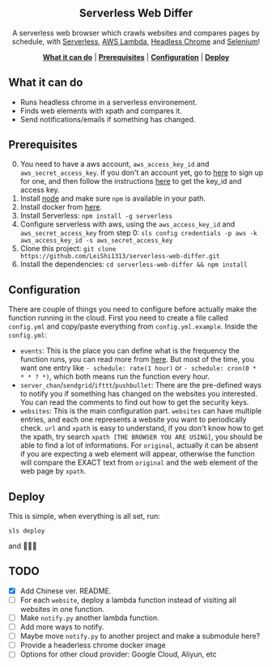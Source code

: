 <p align="center">
    <h2 align="center">Serverless Web Differ</h2>
</p>

<p align="center">A serverless web browser which crawls websites and compares pages by schedule, with <a href="http://serverless.com/">Serverless</a>, <a href="https://aws.amazon.com/lambda/">AWS Lambda</a>, <a href="https://chromium.googlesource.com/chromium/src/+/lkgr/headless/README.md">Headless Chrome</a> and <a href="https://selenium-python.readthedocs.io/">Selenium</a>!</p>

<p align="center">
    <b><a href="#what-it-can-do">What it can do</a></b>
    |
    <b><a href="#prerequisites">Prerequisites</a></b>
    |
    <b><a href="#configuration">Configuration</a></b>
    |
    <b><a href="#deploy">Deploy</a></b>
</p>

## What it can do

- Runs headless chrome in a serverless environement.
- Finds web elements with xpath and compares it.
- Send notifications/emails if something has changed.

## Prerequisites

0. You need to have a aws account, `aws_access_key_id` and `aws_secret_access_key`. If you don't an account yet, go to [here](https://portal.aws.amazon.com/billing/signup#/start) to sign up for one, and then follow the instructions [here](https://aws.amazon.com/blogs/security/wheres-my-secret-access-key/) to get the key_id and access key.
1. Install [node](https://nodejs.org/en/download/) and make sure `npm` is available in your path.
2. Install docker from [here](https://docs.docker.com/install/).
3. Install Serverless: `npm install -g serverless`
4. Configure serverless with aws, using the `aws_access_key_id` and `aws_secret_access_key` from step 0: `sls config credentials -p aws -k aws_access_key_id -s aws_secret_access_key`
5. Clone this project: `git clone https://github.com/LeiShi1313/serverless-web-differ.git`
6. Install the dependencies: `cd serverless-web-differ && npm install`

## Configuration

There are couple of things you need to configure before actually make the function running in the cloud. First you need to create a file called `config.yml` and copy/paste everything from `config.yml.example`. Inside the `config.yml`:

- `events`: This is the place you can define what is the frequency the function runs, you can read more from [here](https://serverless.com/framework/docs/providers/aws/events/schedule/). But most of the time, you want one entry like `- schedule: rate(1 hour)` or `- schedule: cron(0 * * * ? *)`, which both means run the function every hour.
- `server_chan`/`sendgrid`/`ifttt`/`pushbullet`: There are the pre-defined ways to notify you if something has changed on the websites you interested. You can read the comments to find out how to get the security keys.
- `websites`: This is the main configuration part. `websites` can have multiple entries, and each one represents a website you want to periodically check. `url` and `xpath` is easy to understand, if you don't know how to get the xpath, try search `xpath [THE BROWSER YOU ARE USING]`, you should be able to find a lot of informations. For `original`, actually it can be absent if you are expecting a web element will appear, otherwise the function will compare the EXACT text from `original` and the web element of the web page by `xpath`.

## Deploy

This is simple, when everything is all set, run:
```
sls deploy
```
and :tada::tada::tada:

## TODO

- [x] Add Chinese ver. README.
- [ ] For each `website`, deploy a lambda function instead of visiting all websites in one function.
- [ ] Make `notify.py` another lambda function.
- [ ] Add more ways to notify.
- [ ] Maybe move `notify.py` to another project and make a submodule here?
- [ ] Provide a headerless chrome docker image
- [ ] Options for other cloud provider: Google Cloud, Aliyun, etc
